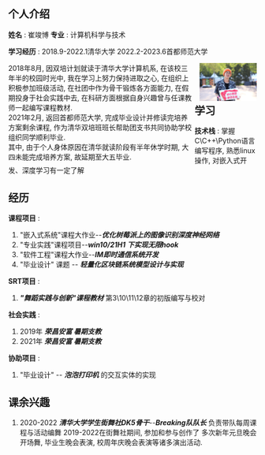 ## 个人介绍

**姓名** : 崔竣博 	**专业** : 计算机科学与技术

**学习经历** : 2018.9-2022.1清华大学	2022.2-2023.6首都师范大学

<div class="row">   
    <div class="column" style="float:left;width:75%"> 
        2018年8月, 因双培计划就读于清华大学计算机系, 在该校三年半的校园时光中, 我在学习上努力保持进取之心, 在组织上积极参加班级活动, 在社团中作为骨干锻炼各方面能力, 在假期投身于社会实践中去, 在科研方面根据自身兴趣曾与任课教师一起编写课程教材. <br>
        2021年2月, 返回首都师范大学,  完成毕业设计并修读完培养方案剩余课程,  作为清华双培班班长帮助团支书共同协助学校组织同学顺利毕业.<br>
        其中, 由于个人身体原因在清华就读阶段有半年休学时期, 大四未能完成培养方案,  故延期至大五毕业.
    </div>
    <div class="column" style="float:right;width:23%">    
        <img src="QQ图片20221230095301.jpg" alt="5694274682f6f23303b0873266dbc68" style="zoom:50%;"> 
    </div> 
</div>













## 学习

**技术栈** : 掌握C\C++\Python语言编写程序, 熟悉linux操作, 对嵌入式开发、深度学习有一定了解

## 经历

**课程项目** : 

1. "嵌入式系统"课程大作业--***优化树莓派上的图像识别深度神经网络***
2. "专业实践"课程项目--***win10/21H1 下实现无限hook***
3. "软件工程"课程大作业--***IM即时通信系统开发***
4. "毕业设计" 课题 -- ***轻量化区块链系统模型设计与实现***

**SRT项目** : 

1. ***"舞蹈实践与创新"课程教材***  第3\10\11\12章的初版编写与校对

**社会实践** :

1. 2019年 ***荣昌安富 暑期支教***
2. 2021年 ***荣昌安富 暑期支教***

**协助项目** :

1. "毕业设计" -- ***泡泡打印机*** 的交互实体的实现

## 课余兴趣

1. 2020-2022	***清华大学学生街舞社DK5骨干***--***Breaking队队长*** 负责带队每周课程与活动编舞
		2019-2022在街舞社期间, 参加和参与创作了 多次新年元旦晚会开场舞, 毕业生晚会表演, 校周年庆晚会表演等诸多演出活动. 


